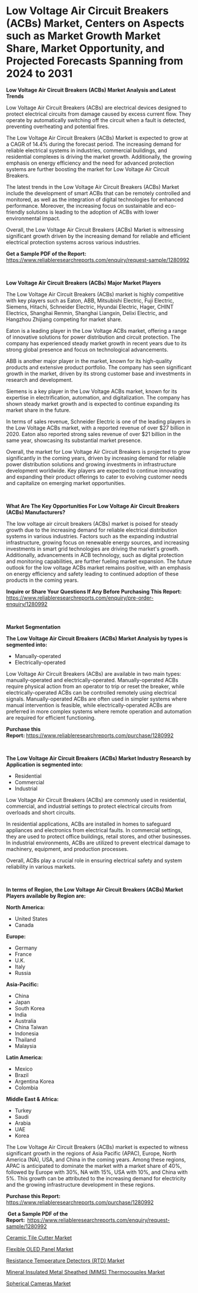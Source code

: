<p><h1>Low Voltage Air Circuit Breakers (ACBs) Market, Centers on Aspects such as Market Growth Market Share, Market Opportunity, and Projected Forecasts Spanning from 2024 to 2031</h1></p><p><strong>Low Voltage Air Circuit Breakers (ACBs) Market Analysis and Latest Trends</strong></p>
<p><p>Low Voltage Air Circuit Breakers (ACBs) are electrical devices designed to protect electrical circuits from damage caused by excess current flow. They operate by automatically switching off the circuit when a fault is detected, preventing overheating and potential fires. </p><p>The Low Voltage Air Circuit Breakers (ACBs) Market is expected to grow at a CAGR of 14.4% during the forecast period. The increasing demand for reliable electrical systems in industries, commercial buildings, and residential complexes is driving the market growth. Additionally, the growing emphasis on energy efficiency and the need for advanced protection systems are further boosting the market for Low Voltage Air Circuit Breakers.</p><p>The latest trends in the Low Voltage Air Circuit Breakers (ACBs) Market include the development of smart ACBs that can be remotely controlled and monitored, as well as the integration of digital technologies for enhanced performance. Moreover, the increasing focus on sustainable and eco-friendly solutions is leading to the adoption of ACBs with lower environmental impact.</p><p>Overall, the Low Voltage Air Circuit Breakers (ACBs) Market is witnessing significant growth driven by the increasing demand for reliable and efficient electrical protection systems across various industries.</p></p>
<p><strong>Get a Sample PDF of the Report:&nbsp;</strong> <a href="https://www.reliableresearchreports.com/enquiry/request-sample/1280992">https://www.reliableresearchreports.com/enquiry/request-sample/1280992</a></p>
<p>&nbsp;</p>
<p><strong>Low Voltage Air Circuit Breakers (ACBs) Major Market Players</strong></p>
<p><p>The Low Voltage Air Circuit Breakers (ACBs) market is highly competitive with key players such as Eaton, ABB, Mitsubishi Electric, Fuji Electric, Siemens, Hitachi, Schneider Electric, Hyundai Electric, Hager, CHINT Electrics, Shanghai Renmin, Shanghai Liangxin, Delixi Electric, and Hangzhou Zhijiang competing for market share.</p><p>Eaton is a leading player in the Low Voltage ACBs market, offering a range of innovative solutions for power distribution and circuit protection. The company has experienced steady market growth in recent years due to its strong global presence and focus on technological advancements.</p><p>ABB is another major player in the market, known for its high-quality products and extensive product portfolio. The company has seen significant growth in the market, driven by its strong customer base and investments in research and development.</p><p>Siemens is a key player in the Low Voltage ACBs market, known for its expertise in electrification, automation, and digitalization. The company has shown steady market growth and is expected to continue expanding its market share in the future.</p><p>In terms of sales revenue, Schneider Electric is one of the leading players in the Low Voltage ACBs market, with a reported revenue of over $27 billion in 2020. Eaton also reported strong sales revenue of over $21 billion in the same year, showcasing its substantial market presence.</p><p>Overall, the market for Low Voltage Air Circuit Breakers is projected to grow significantly in the coming years, driven by increasing demand for reliable power distribution solutions and growing investments in infrastructure development worldwide. Key players are expected to continue innovating and expanding their product offerings to cater to evolving customer needs and capitalize on emerging market opportunities.</p></p>
<p>&nbsp;</p>
<p><strong>What Are The Key Opportunities For Low Voltage Air Circuit Breakers (ACBs) Manufacturers?</strong></p>
<p><p>The low voltage air circuit breakers (ACBs) market is poised for steady growth due to the increasing demand for reliable electrical distribution systems in various industries. Factors such as the expanding industrial infrastructure, growing focus on renewable energy sources, and increasing investments in smart grid technologies are driving the market's growth. Additionally, advancements in ACB technology, such as digital protection and monitoring capabilities, are further fueling market expansion. The future outlook for the low voltage ACBs market remains positive, with an emphasis on energy efficiency and safety leading to continued adoption of these products in the coming years.</p></p>
<p><strong>Inquire or Share Your Questions If Any Before Purchasing This Report:</strong> <a href="https://www.reliableresearchreports.com/enquiry/pre-order-enquiry/1280992">https://www.reliableresearchreports.com/enquiry/pre-order-enquiry/1280992</a></p>
<p>&nbsp;</p>
<p><strong>Market Segmentation</strong></p>
<p><strong>The Low Voltage Air Circuit Breakers (ACBs) Market Analysis by types is segmented into:</strong></p>
<p><ul><li>Manually-operated</li><li>Electrically-operated</li></ul></p>
<p><p>Low Voltage Air Circuit Breakers (ACBs) are available in two main types: manually-operated and electrically-operated. Manually-operated ACBs require physical action from an operator to trip or reset the breaker, while electrically-operated ACBs can be controlled remotely using electrical signals. Manually-operated ACBs are often used in simpler systems where manual intervention is feasible, while electrically-operated ACBs are preferred in more complex systems where remote operation and automation are required for efficient functioning.</p></p>
<p><strong>Purchase this Report:&nbsp;</strong><a href="https://www.reliableresearchreports.com/purchase/1280992">https://www.reliableresearchreports.com/purchase/1280992</a></p>
<p>&nbsp;</p>
<p><strong>The Low Voltage Air Circuit Breakers (ACBs) Market Industry Research by Application is segmented into:</strong></p>
<p><ul><li>Residential</li><li>Commercial</li><li>Industrial</li></ul></p>
<p><p>Low Voltage Air Circuit Breakers (ACBs) are commonly used in residential, commercial, and industrial settings to protect electrical circuits from overloads and short circuits. </p><p>In residential applications, ACBs are installed in homes to safeguard appliances and electronics from electrical faults. In commercial settings, they are used to protect office buildings, retail stores, and other businesses. In industrial environments, ACBs are utilized to prevent electrical damage to machinery, equipment, and production processes. </p><p>Overall, ACBs play a crucial role in ensuring electrical safety and system reliability in various markets.</p></p>
<p>&nbsp;</p>
<p><strong>In terms of Region, the Low Voltage Air Circuit Breakers (ACBs) Market Players available by Region are:</strong></p>
<p>
    <p> <strong> North America: </strong>
        <ul>
            <li>United States</li>
            <li>Canada</li>
        </ul>
        </p> 
    <p> <strong> Europe: </strong>
        <ul>
            <li>Germany</li>
            <li>France</li>
            <li>U.K.</li>
            <li>Italy</li>
            <li>Russia</li>
        </ul>
        </p> 
    <p> <strong> Asia-Pacific: </strong>
        <ul>
            <li>China</li>
            <li>Japan</li>
            <li>South Korea</li>
            <li>India</li>
            <li>Australia</li>
            <li>China Taiwan</li>
            <li>Indonesia</li>
            <li>Thailand</li>
            <li>Malaysia</li>
        </ul>
        </p> 
    <p> <strong> Latin America: </strong>
        <ul>
            <li>Mexico</li>
            <li>Brazil</li>
            <li>Argentina Korea</li>
            <li>Colombia</li>
        </ul>
        </p> 
    <p> <strong> Middle East & Africa: </strong>
        <ul>
            <li>Turkey</li>
            <li>Saudi</li>
            <li>Arabia</li>
            <li>UAE</li>
            <li>Korea</li>
        </ul>
    </p>
    </p>
<p><p>The Low Voltage Air Circuit Breakers (ACBs) market is expected to witness significant growth in the regions of Asia Pacific (APAC), Europe, North America (NA), USA, and China in the coming years. Among these regions, APAC is anticipated to dominate the market with a market share of 40%, followed by Europe with 30%, NA with 15%, USA with 10%, and China with 5%. This growth can be attributed to the increasing demand for electricity and the growing infrastructure development in these regions.</p></p>
<p><strong>Purchase this Report: </strong><a href="https://www.reliableresearchreports.com/purchase/1280992">https://www.reliableresearchreports.com/purchase/1280992</a></p>
<p>&nbsp;<strong>Get a Sample PDF of the Report:&nbsp;&nbsp;</strong><a href="https://www.reliableresearchreports.com/enquiry/request-sample/1280992">https://www.reliableresearchreports.com/enquiry/request-sample/1280992</a></p>
<p><strong></strong></p>
<p><p><a href="https://medium.com/@irwinzieme/ceramic-tile-cutter-market-insights-into-market-cagr-market-trends-and-growth-strategies-08c99ca14f45">Ceramic Tile Cutter Market</a></p><p><a href="https://medium.com/p/e1b6b3103638/edit">Flexible OLED Panel Market</a></p><p><a href="https://github.com/danielneavesallisons03mba/Market-Research-Report-List-1/blob/main/resistance-temperature-detectors-rtd-market.md">Resistance Temperature Detectors (RTD) Market</a></p><p><a href="https://github.com/pizolina/Market-Research-Report-List-3/blob/main/mineral-insulated-metal-sheathed-mims-thermocouples-market.md">Mineral Insulated Metal Sheathed (MIMS) Thermocouples Market</a></p><p><a href="https://medium.com/@irwinzieme/spherical-cameras-market-trends-and-market-analysis-forecasted-for-period-2024-2031-5bdc143b0e95">Spherical Cameras Market</a></p></p>